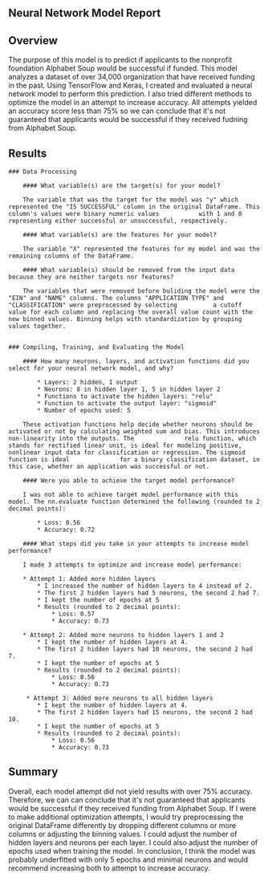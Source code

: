 ## Neural Network Model Report

## Overview 
The purpose of this model is to predict if applicants to the nonprofit foundation Alphabet Soup would be successful if funded. This model analyzes a dataset of over 34,000 organization that have received funding in the past. Using TensorFlow and Keras, I created and evaluated a neural network model to perform this prediction. I also tried different methods to optimize the model in an attempt to increase accuracy. All attempts yielded an accuracy score less than 75% so we can conclude that it's not guaranteed that applicants would be successful if they received fudning from Alphabet Soup. 

## Results
    ### Data Processing

        #### What variable(s) are the target(s) for your model? 
        
        The variable that was the target for the model was "y" which represented the "IS SUCCESSFUL" column in the original DataFrame. This column's values were binary numeric values           with 1 and 0 representing either successful or unsuccessful, respectively. 

        #### What variable(s) are the features for your model?

        The variable "X" represented the features for my model and was the remaining columns of the DataFrame. 

        #### What variable(s) should be removed from the input data because they are neither targets nor features?

        The variables that were removed before buliding the model were the "EIN" and "NAME" columns. The columns "APPLICATION TYPE" and "CLASSIFICATION" were preprocessed by selecting          a cutoff value for each column and replacing the overall value count with the new binned values. Binning helps with standardization by grouping values together. 


    ### Compiling, Training, and Evaluating the Model

        #### How many neurons, layers, and activation functions did you select for your neural network model, and why?

            * Layers: 2 hidden, 1 output
            * Neurons: 8 in hidden layer 1, 5 in hidden layer 2
            * Functions to activate the hidden layers: "relu"
            * Function to activate the output layer: "sigmoid"
            * Number of epochs used: 5

        These activation functions help decide whether neurons should be activated or not by calculating weighted sum and bias. This introduces non-linearity into the outputs. The              relu function, which stands for rectified linear unit, is ideal for modeling positive, nonlinear input data for classification or regression. The sigmoid function is ideal              for a binary classification dataset, in this case, whether an application was successful or not.

        #### Were you able to achieve the target model performance?

        I was not able to achieve target model performance with this model. The nn.evaluate function determined the following (rounded to 2 decimal points): 

            * Loss: 0.56
            * Accuracy: 0.72

        #### What steps did you take in your attempts to increase model performance?

        I made 3 attempts to optimize and increase model performance: 

        * Attempt 1: Added more hidden layers
            * I increased the number of hidden layers to 4 instead of 2.
            * The first 2 hidden layers had 5 neurons, the second 2 had 7. 
            * I kept the number of epochs at 5
            * Results (rounded to 2 decimal points):
                * Loss: 0.57
                * Accuracy: 0.73

        * Attempt 2: Added more neurons to hidden layers 1 and 2
            * I kept the number of hidden layers at 4.
            * The first 2 hidden layers had 10 neurons, the second 2 had 7. 
            * I kept the number of epochs at 5
            * Results (rounded to 2 decimal points):
                * Loss: 0.56
                * Accuracy: 0.73

         * Attempt 3: Added more neurons to all hidden layers
            * I kept the number of hidden layers at 4.
            * The first 2 hidden layers had 15 neurons, the second 2 had 10. 
            * I kept the number of epochs at 5
            * Results (rounded to 2 decimal points):
                * Loss: 0.56
                * Accuracy: 0.73

## Summary

Overall, each model attempt did not yield results with over 75% accuracy. Therefore, we can can conclude that it's not guaranteed that applicants would be successful if they received funding from Alphabet Soup. If I were to make additional optimization attempts, I would try preprocessing the original DataFrame differently by dropping different columns or more columns or adjusting the binning values. I could adjust the number of hidden layers and neurons per each layer. I could also adjust the number of epochs used when training the model. In conclusion, I think the model was probably underfitted with only 5 epochs and minimal neurons and would recommend increasing both to attempt to increase accuracy.
